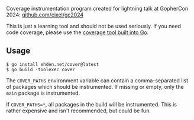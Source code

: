 Coverage instrumentation program created for lightning talk at GopherCon 2024: [github.com/cixel/gc2024](https://github.com/cixel/gc2024)

This is just a learning tool and should not be used seriously.
If you need code coverage, please use the [coverage tool built into Go](https://go.dev/doc/build-cover).

## Usage

```
$ go install ehden.net/cover@latest
$ go build -toolexec cover
```

The `COVER_PATHS` environment variable can contain a comma-separated list of packages which should be instrumented.
If missing or empty, only the `main` package is instrumented.

If `COVER_PATHS=*`, all packages in the build will be instrumented.
This is rather expensive and isn't recommended, but could be fun.
